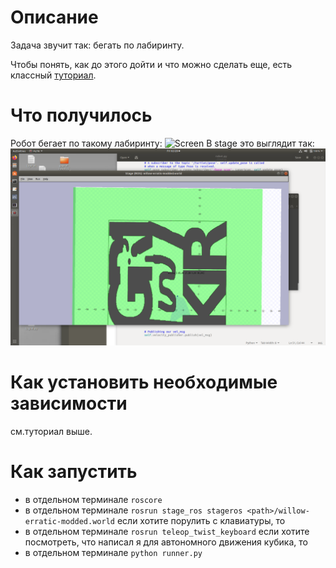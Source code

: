 # Описание
Задача звучит так: бегать по лабиринту.

Чтобы понять, как до этого дойти и что можно сделать еще, есть классный [туториал](http://wiki.ros.org/stage/Tutorials/SimulatingOneRobot).

# Что получилось
Робот бегает по такому лабиринту:
![Screen](grishin.pgm)
В stage это выглядит так:
![Screen](screenshot.png)

# Как установить необходимые зависимости
см.туториал выше.

# Как запустить
- в отдельном терминале ```roscore```
- в отдельном терминале ```rosrun stage_ros stageros <path>/willow-erratic-modded.world```
если хотите порулить с клавиатуры, то 
- в отдельном терминале ```rosrun teleop_twist_keyboard```
если хотите посмотреть, что написал я для автономного движения кубика, то 
- в отдельном терминале ```python runner.py```